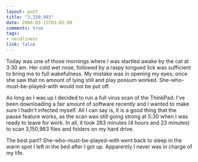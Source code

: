 ```yaml
--- 
layout: post
title: "3,150,983"
date: 2006-03-15T03:02:00
comments: true
tags:
- nerdliness
link: false
---
```

Today was one of those mornings where I was startled awake by the cat at 3:30 am. Her cold wet nose, followed by a raspy tongued lick was sufficient to bring me to full wakefulness. My mistake was in opening my eyes; once she saw that no amount of lying still and play possum worked. She-who-must-be-played-with would not be put off.

As long as I was up I decided to run a full virus scan of the ThinkPad. I've been downloading a fair amount of software recently and I wanted to make sure I hadn't infected myself. All I can say is, it is a good thing that the pause feature works, as the scan was still going strong at 5:30 when I was ready to leave for work. In all, it took 263 minutes (4 hours and 23 minutes) to scan 3,150,983 files and folders on my hard drive.

The best part? She-who-must-be-played-with went back to sleep in the warm spot I left in the bed after I got up. Apparently I never was in charge of my life.
